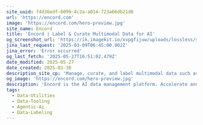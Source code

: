 ```yaml
---
site_uuid: f4d36edf-6099-4c2a-a014-723a66db21d0
url: 'https://encord.com'
image: 'https://encord.com/hero-preview.jpg'
site_name: Encord
title: 'Encord | Label & Curate Multimodal Data for AI'
og_screenshot_url: 'https://ik.imagekit.io/xvpgfijuw/uploads/lossless/screenshots/20250527_Encord_og_screenshot.jpeg'
jina_last_request: '2025-03-09T06:45:00.902Z'
jina_error: 'Error occurred'
og_last_fetch: '2025-05-27T16:51:02.479Z'
date_modified: 2025-05-27
date_created: 2025-03-30
description_site_cp: 'Manage, curate, and label multimodal data such as image, video, audio, document, text and DICOM files – all on one platform. Transform petabytes of unstructured data into high quality data for training, fine-tuning, and aligning AI models, fast.'
og_image: 'https://encord.com/hero-preview.jpg'
description: 'Encord is the AI data management platform. Accelerate and simplify multimodal data curation, annotation, and model eval to get better AI into production faster.'
tags:
  - Data-Utilities
  - Data-Tooling
  - Agentic-Ai
  - Data-Labeling
---
```


